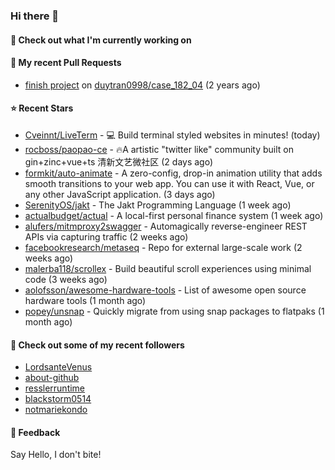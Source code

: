 ### Hi there 👋

#### 👷 Check out what I'm currently working on

#### 🔨 My recent Pull Requests

- [finish project](https://github.com/duytran0998/case_182_04/pull/1) on [duytran0998/case_182_04](https://github.com/duytran0998/case_182_04) (2 years ago)

#### ⭐ Recent Stars

- [Cveinnt/LiveTerm](https://github.com/Cveinnt/LiveTerm) - 💻 Build terminal styled websites in minutes! (today)
- [rocboss/paopao-ce](https://github.com/rocboss/paopao-ce) - 🔥A artistic &#34;twitter like&#34; community built on gin&#43;zinc&#43;vue&#43;ts 清新文艺微社区 (2 days ago)
- [formkit/auto-animate](https://github.com/formkit/auto-animate) - A zero-config, drop-in animation utility that adds smooth transitions to your web app. You can use it with React, Vue, or any other JavaScript application. (3 days ago)
- [SerenityOS/jakt](https://github.com/SerenityOS/jakt) - The Jakt Programming Language (1 week ago)
- [actualbudget/actual](https://github.com/actualbudget/actual) - A local-first personal finance system (1 week ago)
- [alufers/mitmproxy2swagger](https://github.com/alufers/mitmproxy2swagger) - Automagically reverse-engineer REST APIs via capturing traffic (2 weeks ago)
- [facebookresearch/metaseq](https://github.com/facebookresearch/metaseq) - Repo for external large-scale work (2 weeks ago)
- [malerba118/scrollex](https://github.com/malerba118/scrollex) - Build beautiful scroll experiences using minimal code (3 weeks ago)
- [aolofsson/awesome-hardware-tools](https://github.com/aolofsson/awesome-hardware-tools) - List of awesome open source hardware tools (1 month ago)
- [popey/unsnap](https://github.com/popey/unsnap) - Quickly migrate from using snap packages to flatpaks (1 month ago)

#### 👯 Check out some of my recent followers

- [LordsanteVenus](https://github.com/LordsanteVenus)
- [about-github](https://github.com/about-github)
- [resslerruntime](https://github.com/resslerruntime)
- [blackstorm0514](https://github.com/blackstorm0514)
- [notmariekondo](https://github.com/notmariekondo)

#### 💬 Feedback

Say Hello, I don't bite!